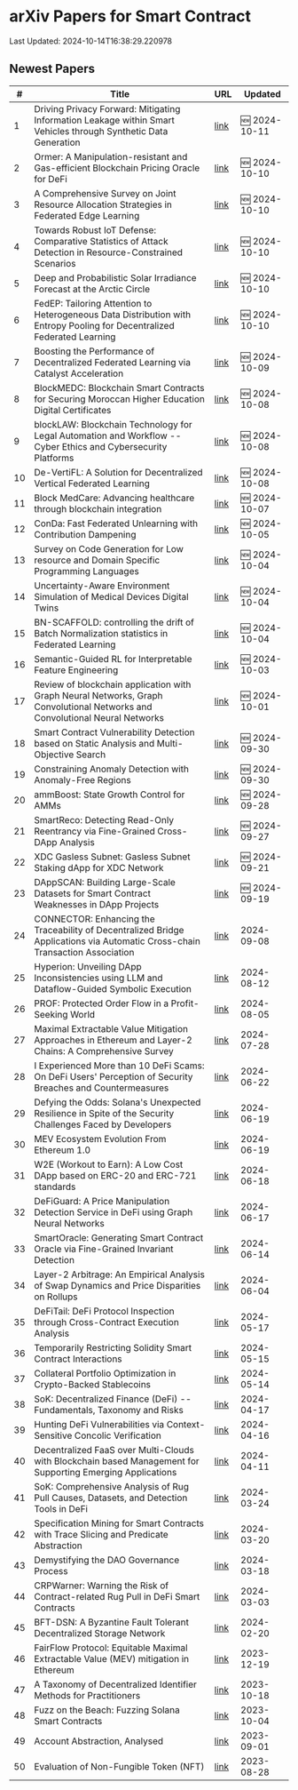 # arXiv Papers for Smart Contract

Last Updated: 2024-10-14T16:38:29.220978

## Newest Papers

|\#|Title|URL|Updated|
|---|---|---|---|
|1|Driving Privacy Forward: Mitigating Information Leakage within Smart Vehicles through Synthetic Data Generation|[link](http://arxiv.org/abs/2410.08462v1)|🆕 2024-10-11|
|2|Ormer: A Manipulation-resistant and Gas-efficient Blockchain Pricing Oracle for DeFi|[link](http://arxiv.org/abs/2410.07893v1)|🆕 2024-10-10|
|3|A Comprehensive Survey on Joint Resource Allocation Strategies in Federated Edge Learning|[link](http://arxiv.org/abs/2410.07881v1)|🆕 2024-10-10|
|4|Towards Robust IoT Defense: Comparative Statistics of Attack Detection in Resource-Constrained Scenarios|[link](http://arxiv.org/abs/2410.07810v1)|🆕 2024-10-10|
|5|Deep and Probabilistic Solar Irradiance Forecast at the Arctic Circle|[link](http://arxiv.org/abs/2410.07806v1)|🆕 2024-10-10|
|6|FedEP: Tailoring Attention to Heterogeneous Data Distribution with Entropy Pooling for Decentralized Federated Learning|[link](http://arxiv.org/abs/2410.07678v1)|🆕 2024-10-10|
|7|Boosting the Performance of Decentralized Federated Learning via Catalyst Acceleration|[link](http://arxiv.org/abs/2410.07272v1)|🆕 2024-10-09|
|8|BlockMEDC: Blockchain Smart Contracts for Securing Moroccan Higher Education Digital Certificates|[link](http://arxiv.org/abs/2410.07258v1)|🆕 2024-10-08|
|9|blockLAW: Blockchain Technology for Legal Automation and Workflow -- Cyber Ethics and Cybersecurity Platforms|[link](http://arxiv.org/abs/2410.06143v1)|🆕 2024-10-08|
|10|De-VertiFL: A Solution for Decentralized Vertical Federated Learning|[link](http://arxiv.org/abs/2410.06127v1)|🆕 2024-10-08|
|11|Block MedCare: Advancing healthcare through blockchain integration|[link](http://arxiv.org/abs/2410.05251v1)|🆕 2024-10-07|
|12|ConDa: Fast Federated Unlearning with Contribution Dampening|[link](http://arxiv.org/abs/2410.04144v1)|🆕 2024-10-05|
|13|Survey on Code Generation for Low resource and Domain Specific Programming Languages|[link](http://arxiv.org/abs/2410.03981v1)|🆕 2024-10-04|
|14|Uncertainty-Aware Environment Simulation of Medical Devices Digital Twins|[link](http://arxiv.org/abs/2410.03504v1)|🆕 2024-10-04|
|15|BN-SCAFFOLD: controlling the drift of Batch Normalization statistics in Federated Learning|[link](http://arxiv.org/abs/2410.03281v1)|🆕 2024-10-04|
|16|Semantic-Guided RL for Interpretable Feature Engineering|[link](http://arxiv.org/abs/2410.02519v1)|🆕 2024-10-03|
|17|Review of blockchain application with Graph Neural Networks, Graph Convolutional Networks and Convolutional Neural Networks|[link](http://arxiv.org/abs/2410.00875v1)|🆕 2024-10-01|
|18|Smart Contract Vulnerability Detection based on Static Analysis and Multi-Objective Search|[link](http://arxiv.org/abs/2410.00282v1)|🆕 2024-09-30|
|19|Constraining Anomaly Detection with Anomaly-Free Regions|[link](http://arxiv.org/abs/2409.20208v1)|🆕 2024-09-30|
|20|ammBoost: State Growth Control for AMMs|[link](http://arxiv.org/abs/2406.17094v3)|🆕 2024-09-28|
|21|SmartReco: Detecting Read-Only Reentrancy via Fine-Grained Cross-DApp Analysis|[link](http://arxiv.org/abs/2409.18468v1)|🆕 2024-09-27|
|22|XDC Gasless Subnet: Gasless Subnet Staking dApp for XDC Network|[link](http://arxiv.org/abs/2409.17176v1)|🆕 2024-09-21|
|23|DAppSCAN: Building Large-Scale Datasets for Smart Contract Weaknesses in DApp Projects|[link](http://arxiv.org/abs/2305.08456v3)|🆕 2024-09-19|
|24|CONNECTOR: Enhancing the Traceability of Decentralized Bridge Applications via Automatic Cross-chain Transaction Association|[link](http://arxiv.org/abs/2409.04937v1)|2024-09-08|
|25|Hyperion: Unveiling DApp Inconsistencies using LLM and Dataflow-Guided Symbolic Execution|[link](http://arxiv.org/abs/2408.06037v1)|2024-08-12|
|26|PROF: Protected Order Flow in a Profit-Seeking World|[link](http://arxiv.org/abs/2408.02303v1)|2024-08-05|
|27|Maximal Extractable Value Mitigation Approaches in Ethereum and Layer-2 Chains: A Comprehensive Survey|[link](http://arxiv.org/abs/2407.19572v1)|2024-07-28|
|28|I Experienced More than 10 DeFi Scams: On DeFi Users' Perception of Security Breaches and Countermeasures|[link](http://arxiv.org/abs/2406.15709v1)|2024-06-22|
|29|Defying the Odds: Solana's Unexpected Resilience in Spite of the Security Challenges Faced by Developers|[link](http://arxiv.org/abs/2406.13599v1)|2024-06-19|
|30|MEV Ecosystem Evolution From Ethereum 1.0|[link](http://arxiv.org/abs/2406.13585v1)|2024-06-19|
|31|W2E (Workout to Earn): A Low Cost DApp based on ERC-20 and ERC-721 standards|[link](http://arxiv.org/abs/2406.12244v1)|2024-06-18|
|32|DeFiGuard: A Price Manipulation Detection Service in DeFi using Graph Neural Networks|[link](http://arxiv.org/abs/2406.11157v1)|2024-06-17|
|33|SmartOracle: Generating Smart Contract Oracle via Fine-Grained Invariant Detection|[link](http://arxiv.org/abs/2406.10054v1)|2024-06-14|
|34|Layer-2 Arbitrage: An Empirical Analysis of Swap Dynamics and Price Disparities on Rollups|[link](http://arxiv.org/abs/2406.02172v1)|2024-06-04|
|35|DeFiTail: DeFi Protocol Inspection through Cross-Contract Execution Analysis|[link](http://arxiv.org/abs/2405.11035v1)|2024-05-17|
|36|Temporarily Restricting Solidity Smart Contract Interactions|[link](http://arxiv.org/abs/2405.09084v1)|2024-05-15|
|37|Collateral Portfolio Optimization in Crypto-Backed Stablecoins|[link](http://arxiv.org/abs/2405.08305v1)|2024-05-14|
|38|SoK: Decentralized Finance (DeFi) -- Fundamentals, Taxonomy and Risks|[link](http://arxiv.org/abs/2404.11281v1)|2024-04-17|
|39|Hunting DeFi Vulnerabilities via Context-Sensitive Concolic Verification|[link](http://arxiv.org/abs/2404.10376v1)|2024-04-16|
|40|Decentralized FaaS over Multi-Clouds with Blockchain based Management for Supporting Emerging Applications|[link](http://arxiv.org/abs/2404.08151v1)|2024-04-11|
|41|SoK: Comprehensive Analysis of Rug Pull Causes, Datasets, and Detection Tools in DeFi|[link](http://arxiv.org/abs/2403.16082v1)|2024-03-24|
|42|Specification Mining for Smart Contracts with Trace Slicing and Predicate Abstraction|[link](http://arxiv.org/abs/2403.13279v1)|2024-03-20|
|43|Demystifying the DAO Governance Process|[link](http://arxiv.org/abs/2403.11758v1)|2024-03-18|
|44|CRPWarner: Warning the Risk of Contract-related Rug Pull in DeFi Smart Contracts|[link](http://arxiv.org/abs/2403.01425v1)|2024-03-03|
|45|BFT-DSN: A Byzantine Fault Tolerant Decentralized Storage Network|[link](http://arxiv.org/abs/2402.12889v1)|2024-02-20|
|46|FairFlow Protocol: Equitable Maximal Extractable Value (MEV) mitigation in Ethereum|[link](http://arxiv.org/abs/2312.12654v1)|2023-12-19|
|47|A Taxonomy of Decentralized Identifier Methods for Practitioners|[link](http://arxiv.org/abs/2311.03367v1)|2023-10-18|
|48|Fuzz on the Beach: Fuzzing Solana Smart Contracts|[link](http://arxiv.org/abs/2309.03006v2)|2023-10-04|
|49|Account Abstraction, Analysed|[link](http://arxiv.org/abs/2309.00448v1)|2023-09-01|
|50|Evaluation of Non-Fungible Token (NFT)|[link](http://arxiv.org/abs/2308.14389v1)|2023-08-28|
